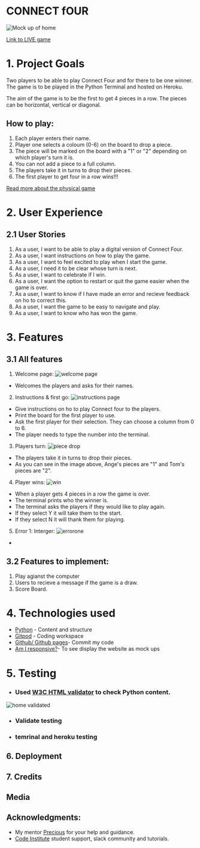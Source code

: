 # CONNECT fOUR
![Mock up of home](readmeimages/homescreen.png)

[Link to LIVE game](https://connect-four-by-ange.herokuapp.com//)

# 1. Project Goals
Two players to be able to play Connect Four and for there to be one winner. The game is to be played in the Python Terminal and hosted on Heroku. 

The aim of the game is to be the first to get 4 pieces in a row. The pieces can be horizontal, vertical or diagonal. 

##  How to play:
1. Each player enters their name.
2. Player one selects a coloum (0-6) on the board to drop a piece. 
3. The piece will be marked on the board with a "1" or "2" depending on which player's turn it is. 
4. You can not add a piece to a full column. 
5. The players take it in turns to drop their pieces. 
6. The first player to get four in a row wins!!!

[Read more about the physical game](https://en.wikipedia.org/wiki/Connect_Four)


# 2. User Experience

## 2.1 User Stories 
1. As a user, I want to be able to play a digital version of Connect Four. 
2. As a user, I want instructions on how to play the game.
3. As a user, I want to feel excited to play when I start the game.
4. As a user, I need it to be clear whose turn is next. 
5. As a user, I want to celebrate if I win. 
6. As a user, I want the option to restart or quit the game easier when the game is over. 
7. As a user, I want to know if I have made an error and recieve feedback on ho to correct this. 
8. As a user, I want the game to be easy to navigate and play. 
9. As a user, I want to know who has won the game. 

# 3. Features

## 3.1 All features

1. Welcome page:
![welcome page](readmeimages/welcome.png)
- Welcomes the players and asks for their names.

2. Instructions & first go:
![instructions page](readmeimages/instructions.png)
- Give instructions on ho to play Connect four to the players. 
- Print the board for the first player to use. 
- Ask the first player for their selection. They can choose a column from 0 to 6.
- The player needs to type the number into the terminal.

3. Players turn:
![piece drop](readmeimages/piecedrop.png)
- The players take it in turns to drop their pieces. 
- As you can see in the image above, Ange's pieces are "1" and Tom's pieces are "2".

4. Player wins:
![win](readmeimages/win.png)
- When a player gets 4 pieces in a row the game is over. 
- The terminal prints who the winner is.
- The terminal asks the players if they would like to play again. 
- If they select Y it will take them to the start. 
- If they select N it will thank them for playing. 

5. Error 1: Interger:
![errorone](readmeimages/errorone.png)
- 




## 3.2 Features to implement:
1. Play agianst the computer
2. Users to recieve a message if the game is a draw. 
3. Score Board. 



# 4. Technologies used 
* [Python](https://en.wikipedia.org/wiki/Python_(programming_language)) - Content and structure
* [Gitpod](https://www.gitpod.io/) - Coding workspace
* [Github/ Github pages](https://github.com/)- Commit my code
* [Am I responsive?](http://ami.responsivedesign.is/#)- To see display the website as mock ups  

# 5. Testing 
 - ### Used [W3C HTML validator](https://validator.w3.org/#validate_by_input) to check Python content.
![home validated]()
- ### Validate testing
- ### temrinal and heroku testing

## 6. Deployment



## 7. Credits

## Media



## Acknowledgments:
* My mentor [Precious](https://www.linkedin.com/in/precious-ijege-908a00168/?originalSubdomain=ng) for your help and guidance. 
* [Code Institute](https://codeinstitute.net/) student support, slack community and tutorials. 